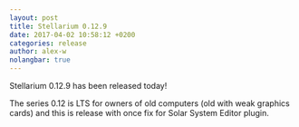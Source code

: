```yaml
---
layout: post
title: Stellarium 0.12.9
date: 2017-04-02 10:58:12 +0200
categories: release
author: alex-w
nolangbar: true
---
```


Stellarium 0.12.9 has been released today!

The series 0.12 is LTS for owners of old computers (old with weak graphics cards) and this is release with once fix for Solar System Editor plugin.
